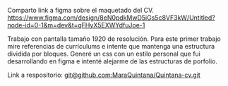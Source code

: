 Comparto link a figma sobre el maquetado del CV.
https://www.figma.com/design/8eN0pdkMwD5iGs5c8VF3kW/Untitled?node-id=0-1&m=dev&t=qFHyX5EXWYdfuJoe-1

Trabajo con pantalla tamaño 1920 de resolución.
Para este primer trabajo mire referencias de currículums e intente que mantenga una estructura dividida por bloques. Generé un css con un estilo personal que fui desarrollando en figma e intenté alejarme de las estructuras de porfolio.

Link a respositorio: [git@github.com:MaraQuintana/Quintana-cv.git](https://github.com/MaraQuintana/Quintana-cv)
